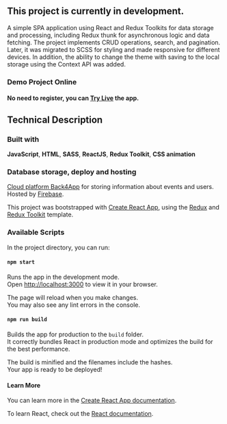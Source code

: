  ## This project is currently in development.
 
A simple SPA application using React and Redux Toolkits for data storage and processing, including Redux thunk for asynchronous logic and data fetching. The project implements CRUD operations, search, and pagination. Later, it was migrated to SCSS for styling and made responsive for different devices. In addition, the ability to change the theme with saving to the local storage using the Context API was added.

 ### Demo Project Online

 #### No need to register, you can [**Try Live**](https://simple-contact-book-123456.web.app/contacts) the app.

 ## Technical Description

### Built with
**JavaScript**, **HTML**, **SASS**, **ReactJS**, **Redux Toolkit**, **CSS animation**

### Database storage, deploy and hosting
[Cloud platform Back4App](https://www.back4app.com/) for storing information about events and users. Hosted by [Firebase](https://firebase.google.com/).


This project was bootstrapped with [Create React App](https://github.com/facebook/create-react-app), using the [Redux](https://redux.js.org/) and [Redux Toolkit](https://redux-toolkit.js.org/) template.

### Available Scripts

In the project directory, you can run:

#### `npm start`

Runs the app in the development mode.\
Open [http://localhost:3000](http://localhost:3000) to view it in your browser.

The page will reload when you make changes.\
You may also see any lint errors in the console.

#### `npm run build`

Builds the app for production to the `build` folder.\
It correctly bundles React in production mode and optimizes the build for the best performance.

The build is minified and the filenames include the hashes.\
Your app is ready to be deployed!


#### Learn More

You can learn more in the [Create React App documentation](https://facebook.github.io/create-react-app/docs/getting-started).

To learn React, check out the [React documentation](https://reactjs.org/).
